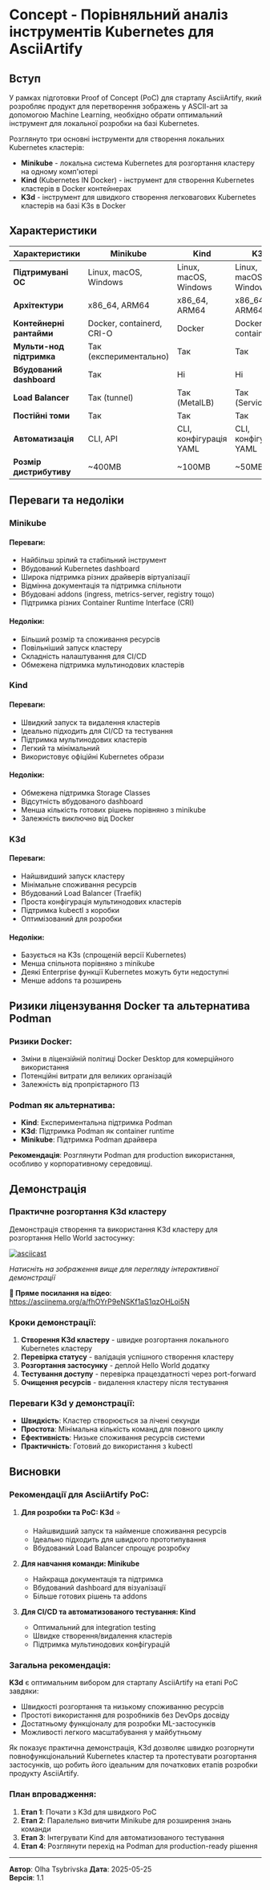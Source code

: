 # Concept - Порівняльний аналіз інструментів Kubernetes для AsciiArtify

## Вступ

У рамках підготовки Proof of Concept (PoC) для стартапу AsciiArtify, який розробляє продукт для перетворення зображень у ASCII-art за допомогою Machine Learning, необхідно обрати оптимальний інструмент для локальної розробки на базі Kubernetes.

Розглянуто три основні інструменти для створення локальних Kubernetes кластерів:

- **Minikube** - локальна система Kubernetes для розгортання кластеру на одному комп'ютері
- **Kind** (Kubernetes IN Docker) - інструмент для створення Kubernetes кластерів в Docker контейнерах
- **K3d** - інструмент для швидкого створення легковагових Kubernetes кластерів на базі K3s в Docker

## Характеристики

| Характеристики | Minikube | Kind | K3d |
|----------------|----------|------|-----|
| **Підтримувані ОС** | Linux, macOS, Windows | Linux, macOS, Windows | Linux, macOS, Windows |
| **Архітектури** | x86_64, ARM64 | x86_64, ARM64 | x86_64, ARM64 |
| **Контейнерні рантайми** | Docker, containerd, CRI-O | Docker | Docker, containerd |
| **Мульти-нод підтримка** | Так (експериментально) | Так | Так |
| **Вбудований dashboard** | Так | Ні | Ні |
| **Load Balancer** | Так (tunnel) | Так (MetalLB) | Так (ServiceLB) |
| **Постійні томи** | Так | Так | Так |
| **Автоматизація** | CLI, API | CLI, конфігурація YAML | CLI, конфігурація YAML |
| **Розмір дистрибутиву** | ~400MB | ~100MB | ~50MB |

## Переваги та недоліки

### Minikube

#### Переваги:
- Найбільш зрілий та стабільний інструмент
- Вбудований Kubernetes dashboard
- Широка підтримка різних драйверів віртуалізації
- Відмінна документація та підтримка спільноти
- Вбудовані addons (ingress, metrics-server, registry тощо)
- Підтримка різних Container Runtime Interface (CRI)

#### Недоліки:
- Більший розмір та споживання ресурсів
- Повільніший запуск кластеру
- Складність налаштування для CI/CD
- Обмежена підтримка мультинодових кластерів

### Kind

#### Переваги:
- Швидкий запуск та видалення кластерів
- Ідеально підходить для CI/CD та тестування
- Підтримка мультинодових кластерів
- Легкий та мінімальний
- Використовує офіційні Kubernetes образи

#### Недоліки:
- Обмежена підтримка Storage Classes
- Відсутність вбудованого dashboard
- Менша кількість готових рішень порівняно з minikube
- Залежність виключно від Docker

### K3d

#### Переваги:
- Найшвидший запуск кластеру
- Мінімальне споживання ресурсів
- Вбудований Load Balancer (Traefik)
- Проста конфігурація мультинодових кластерів
- Підтримка kubectl з коробки
- Оптимізований для розробки

#### Недоліки:
- Базується на K3s (спрощеній версії Kubernetes)
- Менша спільнота порівняно з minikube
- Деякі Enterprise функції Kubernetes можуть бути недоступні
- Менше addons та розширень

## Ризики ліцензування Docker та альтернатива Podman

### Ризики Docker:
- Зміни в ліцензійній політиці Docker Desktop для комерційного використання
- Потенційні витрати для великих організацій
- Залежність від пропрієтарного ПЗ

### Podman як альтернатива:
- **Kind**: Експериментальна підтримка Podman
- **K3d**: Підтримка Podman як container runtime
- **Minikube**: Підтримка Podman драйвера

**Рекомендація**: Розглянути Podman для production використання, особливо у корпоративному середовищі.

## Демонстрація

### Практичне розгортання K3d кластеру

Демонстрація створення та використання K3d кластеру для розгортання Hello World застосунку:

[![asciicast](https://asciinema.org/a/fhOYrP9eNSKf1aS1qzOHLoi5N.svg)](https://asciinema.org/a/fhOYrP9eNSKf1aS1qzOHLoi5N)

*Натисніть на зображення вище для перегляду інтерактивної демонстрації*

**🎥 Пряме посилання на відео**: https://asciinema.org/a/fhOYrP9eNSKf1aS1qzOHLoi5N

### Кроки демонстрації:

1. **Створення K3d кластеру** - швидке розгортання локального Kubernetes кластеру
2. **Перевірка статусу** - валідація успішного створення кластеру
3. **Розгортання застосунку** - деплой Hello World додатку
4. **Тестування доступу** - перевірка працездатності через port-forward
5. **Очищення ресурсів** - видалення кластеру після тестування

### Переваги K3d у демонстрації:

- **Швидкість**: Кластер створюється за лічені секунди
- **Простота**: Мінімальна кількість команд для повного циклу
- **Ефективність**: Низьке споживання ресурсів системи
- **Практичність**: Готовий до використання з kubectl

## Висновки

### Рекомендації для AsciiArtify PoC:

1. **Для розробки та PoC: K3d** ⭐
   - Найшвидший запуск та найменше споживання ресурсів
   - Ідеально підходить для швидкого прототипування
   - Вбудований Load Balancer спрощує розробку

2. **Для навчання команди: Minikube**
   - Найкраща документація та підтримка
   - Вбудований dashboard для візуалізації
   - Більше готових рішень та addons

3. **Для CI/CD та автоматизованого тестування: Kind**
   - Оптимальний для integration testing
   - Швидке створення/видалення кластерів
   - Підтримка мультинодових конфігурацій

### Загальна рекомендація:

**K3d** є оптимальним вибором для стартапу AsciiArtify на етапі PoC завдяки:
- Швидкості розгортання та низькому споживанню ресурсів
- Простоті використання для розробників без DevOps досвіду
- Достатньому функціоналу для розробки ML-застосунків
- Можливості легкого масштабування у майбутньому

Як показує практична демонстрація, K3d дозволяє швидко розгорнути повнофункціональний Kubernetes кластер та протестувати розгортання застосунків, що робить його ідеальним для початкових етапів розробки продукту AsciiArtify.

### План впровадження:

1. **Етап 1**: Почати з K3d для швидкого PoC
2. **Етап 2**: Паралельно вивчити Minikube для розширення знань команди
3. **Етап 3**: Інтегрувати Kind для автоматизованого тестування
4. **Етап 4**: Розглянути перехід на Podman для production-ready рішення

---

**Автор**: Olha Tsybrivska
**Дата**: 2025-05-25  
**Версія**: 1.1